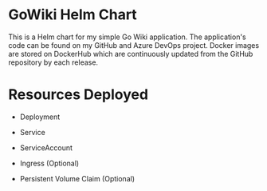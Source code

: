 # GoWiki Helm Chart

This is a Helm chart for my simple Go Wiki application. The application's code can be found on my GitHub and Azure DevOps project. Docker images are stored on DockerHub which are continuously updated from the GitHub repository by each release.

# Resources Deployed

* Deployment

* Service

* ServiceAccount

* Ingress (Optional)

* Persistent Volume Claim (Optional)